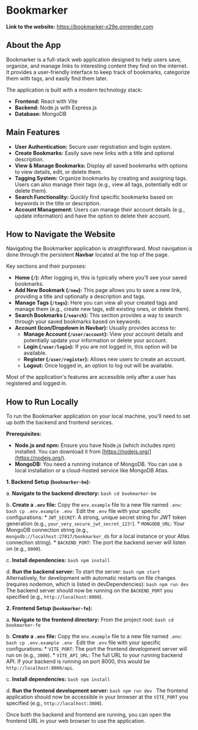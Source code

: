 # Bookmarker

**Link to the website:** https://bookmarker-x29e.onrender.com
## About the App
Bookmarker is a full-stack web application designed to help users save, organize, and manage links to interesting content they find on the internet. It provides a user-friendly interface to keep track of bookmarks, categorize them with tags, and easily find them later.

The application is built with a modern technology stack:
-   **Frontend:** React with Vite
-   **Backend:** Node.js with Express.js
-   **Database:** MongoDB

## Main Features
-   **User Authentication:** Secure user registration and login system.
-   **Create Bookmarks:** Easily save new links with a title and optional description.
-   **View & Manage Bookmarks:** Display all saved bookmarks with options to view details, edit, or delete them.
-   **Tagging System:** Organize bookmarks by creating and assigning tags. Users can also manage their tags (e.g., view all tags, potentially edit or delete them).
-   **Search Functionality:** Quickly find specific bookmarks based on keywords in the title or description.
-   **Account Management:** Users can manage their account details (e.g., update information) and have the option to delete their account.

## How to Navigate the Website

Navigating the Bookmarker application is straightforward. Most navigation is done through the persistent **Navbar** located at the top of the page.

Key sections and their purposes:

*   **Home (`/`):** After logging in, this is typically where you'll see your saved bookmarks.
*   **Add New Bookmark (`/new`):** This page allows you to save a new link, providing a title and optionally a description and tags.
*   **Manage Tags (`/tags`):** Here you can view all your created tags and manage them (e.g., create new tags, edit existing ones, or delete them).
*   **Search Bookmarks (`/search`):** This section provides a way to search through your saved bookmarks based on keywords.
*   **Account (Icon/Dropdown in Navbar):** Usually provides access to:
    *   **Manage Account (`/user/account`):** View your account details and potentially update your information or delete your account.
    *   **Login (`/user/login`):** If you are not logged in, this option will be available.
    *   **Register (`/user/register`):** Allows new users to create an account.
    *   **Logout:** Once logged in, an option to log out will be available.

Most of the application's features are accessible only after a user has registered and logged in.

## How to Run Locally

To run the Bookmarker application on your local machine, you'll need to set up both the backend and frontend services.

**Prerequisites:**
*   **Node.js and npm:** Ensure you have Node.js (which includes npm) installed. You can download it from [https://nodejs.org/](https://nodejs.org/).
*   **MongoDB:** You need a running instance of MongoDB. You can use a local installation or a cloud-hosted service like MongoDB Atlas.

**1. Backend Setup (`bookmarker-be`):**

   a.  **Navigate to the backend directory:**
       ```bash
       cd bookmarker-be
       ```

   b.  **Create a `.env` file:**
       Copy the `env.example` file to a new file named `.env`:
       ```bash
       cp .env.example .env
       ```
       Edit the `.env` file with your specific configurations:
       *   `JWT_SECRET`: A strong, unique secret string for JWT token generation (e.g., `your_very_secure_jwt_secret_123!`).
       *   `MONGODB_URL`: Your MongoDB connection string (e.g., `mongodb://localhost:27017/bookmarker_db` for a local instance or your Atlas connection string).
       *   `BACKEND_PORT`: The port the backend server will listen on (e.g., `8000`).

   c.  **Install dependencies:**
       ```bash
       npm install
       ```

   d.  **Run the backend server:**
       To start the server:
       ```bash
       npm start
       ```
       Alternatively, for development with automatic restarts on file changes (requires nodemon, which is listed in devDependencies):
       ```bash
       npm run dev
       ```
       The backend server should now be running on the `BACKEND_PORT` you specified (e.g., `http://localhost:8000`).

**2. Frontend Setup (`bookmarker-fe`):**

   a.  **Navigate to the frontend directory:**
       From the project root:
       ```bash
       cd bookmarker-fe
       ```

   b.  **Create a `.env` file:**
       Copy the `env.example` file to a new file named `.env`:
       ```bash
       cp .env.example .env
       ```
       Edit the `.env` file with your specific configurations:
       *   `VITE_PORT`: The port the frontend development server will run on (e.g., `3000`).
       *   `VITE_API_URL`: The full URL to your running backend API. If your backend is running on port 8000, this would be `http://localhost:8000/api`.

   c.  **Install dependencies:**
       ```bash
       npm install
       ```

   d.  **Run the frontend development server:**
       ```bash
       npm run dev
       ```
       The frontend application should now be accessible in your browser at the `VITE_PORT` you specified (e.g., `http://localhost:3000`).

Once both the backend and frontend are running, you can open the frontend URL in your web browser to use the application.
